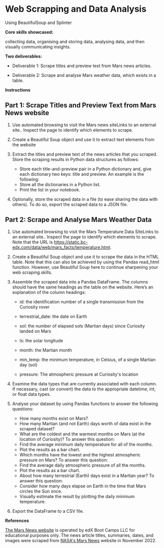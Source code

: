 # Web Scrapping and Data Analysis 
Using BeautifulSoup and Splinter


**Core skills showcased:**

collecting data, organising and storing data, analysing data, and then visually communicating insights.


**Two deliverables:**

   - Deliverable 1: Scrape titles and preview text from Mars news articles.

   - Deliverable 2: Scrape and analyse Mars weather data, which exists in a table.

**Instructions**
## Part 1: Scrape Titles and Preview Text from Mars News website

1. Use automated browsing to visit the Mars news siteLinks to an external site.. Inspect the page to identify which elements to scrape.

2. Create a Beautiful Soup object and use it to extract text elements from the website

3. Extract the titles and preview text of the news articles that you scraped. Store the scraping results in Python data structures as follows:
   -  Store each title-and-preview pair in a Python dictionary and, give each dictionary two keys: title and preview. An example is the following:
   -  Store all the dictionaries in a Python list.
   -  Print the list in your notebook.

4. Optionally, store the scraped data in a file (to ease sharing the data with others). To do so, export the scraped data to a JSON file.

## Part 2: Scrape and Analyse Mars Weather Data
1. Use automated browsing to visit the Mars Temperature Data SiteLinks to an external site.. Inspect the page to identify which elements to scrape.
Note that the URL is https://static.bc-edx.com/data/web/mars_facts/temperature.html.

2. Create a Beautiful Soup object and use it to scrape the data in the HTML table. Note that this can also be achieved by using the Pandas read_html function. However, use Beautiful Soup here to continue sharpening your web scraping skills.

3. Assemble the scraped data into a Pandas DataFrame. The columns should have the same headings as the table on the website. Here’s an explanation of the column headings:

   - id: the identification number of a single transmission from the Curiosity rover

   - terrestrial_date: the date on Earth

   - sol: the number of elapsed sols (Martian days) since Curiosity landed on Mars

   - ls: the solar longitude

   - month: the Martian month

   - min_temp: the minimum temperature, in Celsius, of a single Martian day (sol)

   - pressure: The atmospheric pressure at Curiosity's location


4. Examine the data types that are currently associated with each column. If necessary, cast (or convert) the data to the appropriate datetime, int, or float data types.

5. Analyse your dataset by using Pandas functions to answer the following questions:
   -  How many months exist on Mars?
   -  How many Martian (and not Earth) days worth of data exist in the scraped dataset?
   - What are the coldest and the warmest months on Mars (at the location of Curiosity)? To answer this question:
   -  Find the average minimum daily temperature for all of the months.
   -  Plot the results as a bar chart.
   -  Which months have the lowest and the highest atmospheric pressure on Mars? To answer this question:
   - Find the average daily atmospheric pressure of all the months.
   -  Plot the results as a bar chart.
   - About how many terrestrial (Earth) days exist in a Martian year? To answer this question:
   -  Consider how many days elapse on Earth in the time that Mars circles the Sun once.
   -  Visually estimate the result by plotting the daily minimum temperature.

6. Export the DataFrame to a CSV file.

**References**

[The Mars News website](https://static.bc-edx.com/data/web/mars_news/index.html) is operated by edX Boot Camps LLC for educational purposes only.
The news article titles, summaries, dates, and images were scraped from [NASA's Mars News](https://science.nasa.gov/mars/) website in November 2022. 

